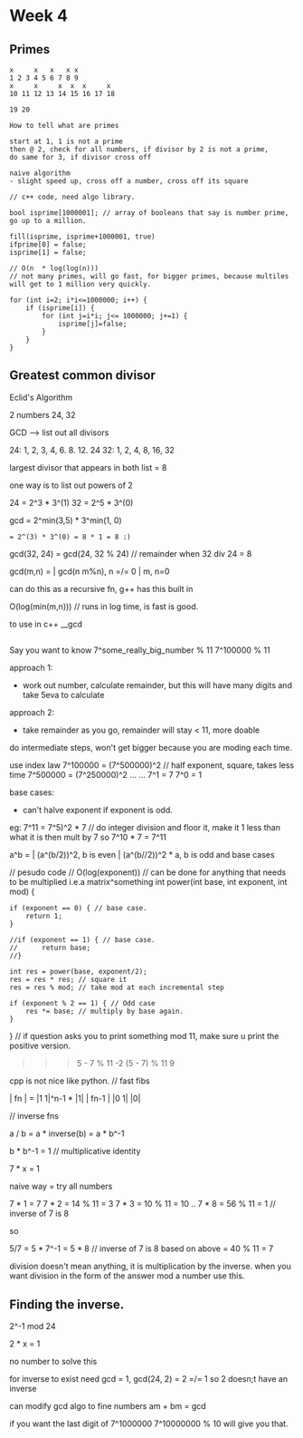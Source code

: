 # Week 4

## Primes
```
x     x   x   x x
1 2 3 4 5 6 7 8 9 
x     x     x  x  x     x
10 11 12 13 14 15 16 17 18

19 20

How to tell what are primes

start at 1, 1 is not a prime
then @ 2, check for all numbers, if divisor by 2 is not a prime, 
do same for 3, if divisor cross off

naive algorithm
- slight speed up, cross off a number, cross off its square

// c++ code, need algo library.

bool isprime[1000001]; // array of booleans that say is number prime, go up to a million.

fill(isprime, isprime+1000001, true)
ifprime[0] = false;
isprime[1] = false;

// O(n  * log(log(n)))
// not many primes, will go fast, for bigger primes, because multiles will get to 1 million very quickly.

for (int i=2; i*i<=1000000; i++) {
	if (isprime[i]) {
		for (int j=i*i; j<= 1000000; j+=1) {
			isprime[j]=false;
		}
	}
}
```

## Greatest common divisor

Eclid's Algorithm

2 numbers 24, 32

GCD --> list out all divisors

24: 1, 2, 3, 4, 6. 8. 12. 24
32: 1, 2, 4, 8, 16, 32


largest divisor that appears in both list = 8

one way is to list out powers of 2

24 = 2^3 * 3^(1)
32 = 2^5 * 3^(0)

gcd = 2^min(3,5) * 3^min(1, 0)

	= 2^(3) * 3^(0) = 8 * 1 = 8 :)

gcd(32, 24) = gcd(24, 32 % 24) // remainder when 32 div 24 = 8


gcd(m,n) = | gcd(n m%n), n =/= 0
		   | m, n=0

can do this as a recursive fn, g++ has this built in


O(log(min(m,n))) // runs in log time, is fast is good.

to use in c++
__gcd

## 

Say you want to know 7^some_really_big_number % 11 
7^100000 % 11 

approach 1:
- work out number, calculate remainder, but this will have many digits and take 5eva to calculate

approach 2:
- take remainder as you go, remainder will stay < 11, more doable

do intermediate steps, won't get bigger because you are moding each time.

use index law
7^100000 = (7^500000)^2 // half exponent, square, takes less time
7^500000 = (7^250000)^2 ...
...
7^1 = 7
7^0 = 1

base cases:
- can't halve exponent if exponent is odd.

eg:
7^11 = 7^5)^2 * 7 // do integer division and floor it, make it 1 less than what it is then mult by 7 so 7^10 * 7 = 7^11

a^b = | (a^(b/2))^2, b is even
	  | (a^(b//2))^2 * a, b is odd
and base cases

// pesudo code
// O(log(exponent))
// can be done for anything that needs to be multiplied i.e.a  matrix^something
int power(int base, int exponent, int mod) {
	
	if (exponent == 0) { // base case.
		return 1;
	}

	//if (exponent == 1) { // base case.
 	//		return base; 
	//}

	int res = power(base, exponent/2);
	res = res * res; // square it
	res = res % mod; // take mod at each incremental step

	if (exponent % 2 == 1) { // Odd case
		res *= base; // multiply by base again.
	}
}
//
if question asks you to print something mod 11, make sure u print the positive version.

>>> 5 - 7 % 11
-2
>>> (5 - 7) % 11
9

cpp is not nice like python.
// fast fibs

| fn   | =  |1 1|^n-1 * |1|
| fn-1 |    |0 1|		|0|


// inverse fns

a / b = a * inverse(b) = a * b^-1

b * b^-1 = 1 // multiplicative identity 

7 * x = 1

naive way = try all numbers

7 * 1 = 7
7 * 2 = 14 % 11 = 3
7 * 3 = 10 % 11 = 10
..
7 * 8 = 56 % 11 = 1 // inverse of 7 is 8

so 

5/7 = 5 * 7^-1
	= 5 * 8 // inverse of 7 is 8 based on above
	= 40 % 11
	= 7

division doesn't mean anything, it is multiplication by the inverse.
when you want division in the form of the answer mod a number use this.

## Finding the inverse.

2^-1 mod 24


2 * x = 1

no number to solve this

for inverse to exist need gcd = 1, gcd(24, 2) = 2 =/= 1 so 2 doesn;t have an inverse

can modify gcd algo to fine numbers am + bm = gcd

if you want the last digit of 7^1000000
7^10000000 % 10 will give you that.